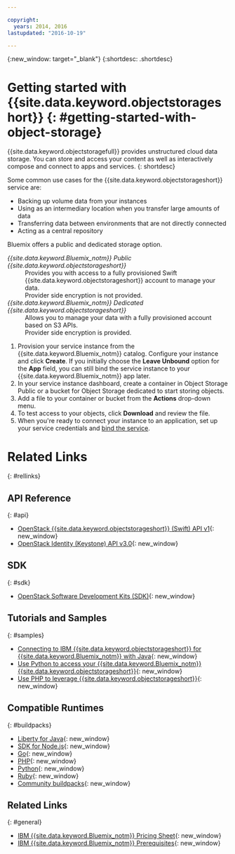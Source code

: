 ```yaml
---

copyright:
  years: 2014, 2016
lastupdated: "2016-10-19"

---
```

{:new_window: target="_blank"}
{:shortdesc: .shortdesc}


# Getting started with {{site.data.keyword.objectstorageshort}} {: #getting-started-with-object-storage}


{{site.data.keyword.objectstoragefull}} provides unstructured cloud data storage. You can store and access your content as well as interactively compose and connect to apps and services.
{: shortdesc}

Some common use cases for the {{site.data.keyword.objectstorageshort}} service are:

* Backing up volume data from your instances
* Using as an intermediary location when you transfer large amounts of data
* Transferring data between environments that are not directly connected
* Acting as a central repository


Bluemix offers a public and dedicated storage option.
<dl>
  <dt><dfn> {{site.data.keyword.Bluemix_notm}} Public {{site.data.keyword.objectstorageshort}} </dfn></dt>
  <dd> Provides you with access to a fully provisioned Swift {{site.data.keyword.objectstorageshort}} account to manage your data. </dd>
  <dd> Provider side encryption is not provided. </dd>
  <dt><dfn> {{site.data.keyword.Bluemix_notm}} Dedicated {{site.data.keyword.objectstorageshort}} </dfn></dt>
  <dd> Allows you to manage your data with a fully provisioned account based on S3 APIs. </dd>
  <dd> Provider side encryption is provided. </dd>
</dl>



1.	Provision your service instance from the {{site.data.keyword.Bluemix_notm}} catalog. Configure your instance and click **Create**. If you initially choose the **Leave Unbound** option for the **App** field, you can still bind the service instance to your {{site.data.keyword.Bluemix_notm}} app later.
2. In your service instance dashboard, create a container in Object Storage Public or a bucket for Object Storage dedicated to start storing objects.
3. Add a file to your container or bucket from the **Actions** drop-down menu.
4. To test access to your objects, click **Download** and review the file.
5. When you're ready to connect your instance to an application, set up your service credentials and [bind the service](https://new-console.stage1.ng.bluemix.net/docs/services/reqnsi.html#add_service).

<!-- Staging only content end -->


# Related Links
{: #rellinks}

## API Reference
{: #api}
* [OpenStack {{site.data.keyword.objectstorageshort}} (Swift) API v1](http://developer.openstack.org/api-ref-objectstorage-v1.html){: new_window}
* [OpenStack Identity (Keystone) API v3.0](http://developer.openstack.org/api-ref-identity-v3.html){: new_window}

## SDK
{: #sdk}
* [OpenStack Software Development Kits (SDK)](https://wiki.openstack.org/wiki/SDKs){: new_window}

## Tutorials and Samples
{: #samples}
* [Connecting to IBM {{site.data.keyword.objectstorageshort}} for {{site.data.keyword.Bluemix_notm}} with Java](https://developer.ibm.com/recipes/tutorials/connecting-to-ibm-object-storage-for-bluemix-with-java/){: new_window}
* [Use Python to access your {{site.data.keyword.Bluemix_notm}} {{site.data.keyword.objectstorageshort}}](https://developer.ibm.com/recipes/tutorials/use-python-to-access-your-bluemix-object-storage/){: new_window}
* [Use PHP to leverage {{site.data.keyword.objectstorageshort}}](https://developer.ibm.com/recipes/tutorials/use-php-to-leverage-object-storage-for-bluemix/){: new_window}

## Compatible Runtimes
{: #buildpacks}
* [Liberty for Java](https://www.ng.bluemix.net/docs/runtimes/liberty/index.html){: new_window}
* [SDK for Node.js](https://www.ng.bluemix.net/docs/runtimes/nodejs/index.html){: new_window}
* [Go](https://www.ng.bluemix.net/docs/runtimes/go/index.html){: new_window}
* [PHP](https://www.ng.bluemix.net/docs/runtimes/php/index.html){: new_window}
* [Python](https://www.ng.bluemix.net/docs/runtimes/python/index.html){: new_window}
* [Ruby](https://www.ng.bluemix.net/docs/runtimes/ruby/index.html){: new_window}
* [Community buildpacks](https://www.ng.bluemix.net/docs/starters/byob.html){: new_window}


## Related Links
{: #general}
* [IBM {{site.data.keyword.Bluemix_notm}} Pricing Sheet](https://www.ng.bluemix.net/#/pricing){: new_window}
* [IBM {{site.data.keyword.Bluemix_notm}} Prerequisites](https://developer.ibm.com/bluemix/support/#prereqs){: new_window}
